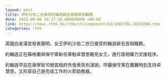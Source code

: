 ```yaml
---
layout: post
title: 伊利沙伯二世接受約翰遜辭去英國首相職務
date: 2022-09-06 19:17:30.000000000 +08:00
link: https://news.rthk.hk/rthk/ch/component/k2/1665784-20220906.htm
categories: rthk
---
```


英國白金漢宮發表聲明，女王伊利沙伯二世已接受約翰遜辭去首相職務。

約翰遜正在蘇格蘭與保守黨新任黨魁卓慧思覲見女王，進行首相權力交接程序。

約翰遜早前在唐寧街10號首相府外發表告別演說，呼籲保守黨在艱難時刻支持卓慧思，又形容自己是完成工作的火箭助推器。
